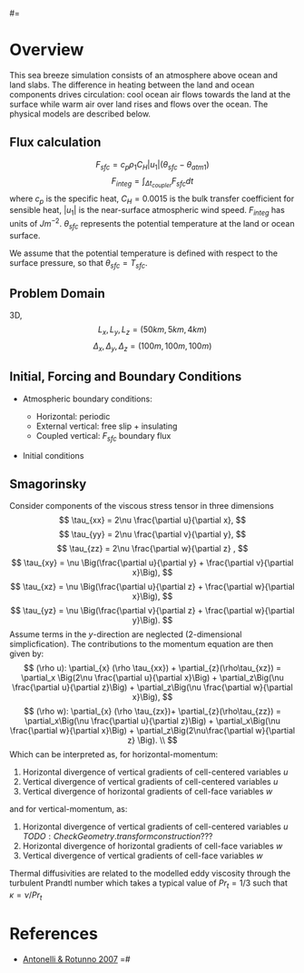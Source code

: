 #=
# Overview

This sea breeze simulation consists of an atmosphere above ocean and land slabs. The difference in heating between the land and ocean components drives circulation: cool ocean air flows towards the land at the surface while warm air over land rises and flows over the ocean. The physical models are described below.

## Flux calculation
$$F_{sfc} = c_p \rho_1 C_H |u_1| (\theta_{sfc} - \theta_{atm1})$$
$$F_{integ} = \int_{\Delta t_{coupler}} F_{sfc}  dt$$
where $c_p$ is the specific heat, $C_H = 0.0015$ is the bulk transfer coefficient for sensible heat, $|u_1|$ is the near-surface atmospheric wind speed. $F_{integ}$ has units of $J m^{-2}$. $\theta_{sfc}$ represents the potential temperature at the land or ocean surface.

We assume that the potential temperature is defined with respect to the surface pressure, so that $\theta_{sfc} = T_{sfc}$. 
## Problem Domain 

3D, 
$$
L_{x}, L_{y}, L_{z} = (50km , 5km, 4km)
$$
$$
\Delta_{x}, \Delta_{y}, \Delta_{z} = (100m , 100m, 100m)
$$


## Initial, Forcing and Boundary Conditions

- Atmospheric boundary conditions:
    - Horizontal: periodic
    - External vertical: free slip + insulating
    - Coupled vertical: $F_{sfc}$ boundary flux

- Initial conditions

<!-- 
Stably stratified initial conditions with given buoyancy frequency $$N = \sqrt{2} \times 10^{-2} s^{-1}$$ for the control simulation.

Heat flux:
$$HF = \frac{1}{2}Q_L^*(\tanh((x - x_{0})/\lambda)+1)$$ 
Drag coefficient:
$$C_{D} = \frac{1}{2}C_D^*(\tanh(x - x_{0}/\lambda)+1)$$ 
$$\lambda = 100 ~\mathrm{m}$$
Geostrophic Wind forcing (momentum terms): 
$$
\vec{GW} = 
\rho f( \vec{u}- \vec{u_{g}})
$$

via equations (8), (9) in Antonelli and Rotunno. Control simulation with $$C_D^* = 0.007,$$  
$$Q_L^* = 0.078 \mathrm{~mKs^{-1}}.$$ 

$x_{0}$ is some offset coordinate based on the domain construction.  -->


##  Smagorinsky

Consider components of the viscous stress tensor in three dimensions
$$
\tau_{xx} = 2\nu \frac{\partial u}{\partial x},
$$
$$
\tau_{yy} = 2\nu \frac{\partial v}{\partial y},
$$
$$
\tau_{zz} = 2\nu \frac{\partial w}{\partial z} ,
$$
$$
\tau_{xy} = \nu \Big(\frac{\partial u}{\partial y} +  \frac{\partial v}{\partial x}\Big),
$$
$$
\tau_{xz} = \nu \Big(\frac{\partial u}{\partial z} +  \frac{\partial w}{\partial x}\Big),
$$
$$
\tau_{yz} = \nu \Big(\frac{\partial v}{\partial z} +  \frac{\partial w}{\partial y}\Big).
$$
Assume terms in the $y$-direction are neglected (2-dimensional simplicfication). The contributions to the momentum equation are then given by: 
$$
(\rho u):  \partial_{x} (\rho \tau_{xx}) + \partial_{z}(\rho\tau_{xz})  = \partial_x  \Big(2\nu \frac{\partial u}{\partial x}\Big) + \partial_z\Big(\nu \frac{\partial u}{\partial z}\Big) + \partial_z\Big(\nu \frac{\partial w}{\partial x}\Big),
$$
$$
(\rho w): \partial_{x} (\rho \tau_{zx})+ \partial_{z}(\rho\tau_{zz})  = \partial_x\Big(\nu \frac{\partial u}{\partial z}\Big) +  \partial_x\Big(\nu \frac{\partial w}{\partial x}\Big) + \partial_z\Big(2\nu\frac{\partial w}{\partial z} \Big). \\
$$
Which can be interpreted as, for horizontal-momentum:
1) Horizontal divergence of vertical gradients of cell-centered variables $u$
2) Vertical divergence of vertical gradients of cell-centered variables $u$
3) Vertical divergence of horizontal gradients of cell-face variables $w$

and for vertical-momentum, as:
1) Horizontal divergence of vertical gradients of cell-centered variables $u$ $TODO: Check Geometry.transform construction ???$
2) Horizontal divergence of horizontal gradients of cell-face variables $w$
3) Vertical divergence of vertical gradients of cell-face variables $w$

Thermal diffusivities are related to the modelled eddy viscosity through the turbulent Prandtl number which takes a typical value of $Pr_{t}= 1/3$ such that $\kappa = \nu/Pr_{t}$

# References
- [Antonelli & Rotunno 2007](https://journals.ametsoc.org/view/journals/atsc/64/12/2007jas2261.1.xml?tab_body=pdf)
=#

